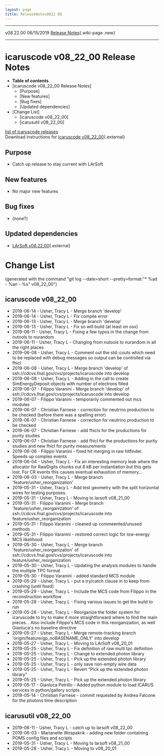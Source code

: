 ```yaml
---
layout: page
title: ReleaseNotes0822 00
---
```


  ----------- ------------ -- -- -----------------------------------------------------------
  v08.22.00   06/15/2019         [Release Notes](ReleaseNotes082200.html){.wiki-page .new}
  ----------- ------------ -- -- -----------------------------------------------------------



icaruscode v08\_22\_00 Release Notes
==========================================================================================

-   **Table of contents**
-   [icaruscode v08\_22\_00 Release
    Notes]
    -   [Purpose]
    -   [New features]
    -   [Bug fixes]
    -   [Updated dependencies]
-   [Change List]
    -   [icaruscode v08\_22\_00]
    -   [icarusutil v08\_22\_00]

[list of icaruscode
releases](List_of_ICARUS_code_releases.html)\
Download instructions for [icaruscode
v08\_22\_00](http://scisoft.fnal.gov/scisoft/bundles/sbnd/v08_19_01/icaruscode-v08_19_01.html){.external}



Purpose
----------------------------------

-   Catch up release to stay current with LArSoft



New features
--------------------------------------------

-   No major new features



Bug fixes
--------------------------------------

-   (none?)



Updated dependencies
------------------------------------------------------------

-   [LArSoft
    v08.22.00](https://cdcvs.fnal.gov/redmine/projects/larsoft/wiki/ReleaseNotes082200){.external}



Change List
==========================================

(generated with the command \"git log \--date=short
\--pretty=format:\"\* %ad - %an - %s\" v08\_22\_00\")



icaruscode v08\_22\_00
--------------------------------------------------------------

-   2019-06-14 - Usher, Tracy L - Merge branch \'develop\'
-   2019-06-14 - Usher, Tracy L - Fix compile error
-   2019-06-13 - Usher, Tracy L - Merge branch \'develop\'
-   2019-06-13 - Usher, Tracy L - Fix so will build (at least on osx)
-   2019-06-11 - Usher, Tracy L - Fixing a few typos in the change from
    nutools to nurandom
-   2019-06-11 - Usher, Tracy L - Changing from nutools to nurandom in
    all the right places
-   2019-06-08 - Usher, Tracy L - Comment out the std::couts which need
    to be replaced with debug messages so output can be controlled via
    fhicl
-   2019-06-08 - Usher, Tracy L - Merge branch \'develop\' of
    ssh://cdcvs.fnal.gov/cvs/projects/icaruscode into develop
-   2019-06-08 - Usher, Tracy L - Adding in the call to create
    SimEnergyDeposit objects with number of electrons filled
-   2019-06-07 - Filippo Varanini - Merge branch \'develop\' of
    ssh://cdcvs.fnal.gov/cvs/projects/icaruscode into develop
-   2019-06-07 - Filippo Varanini - temporarily commented out mcs
    modules
-   2019-06-07 - Christian Farnese - correction for neutrino production
    to be checked (before there was a spelling error)
-   2019-06-07 - Christian Farnese - correction for neutrino production
    to be checked
-   2019-06-07 - Christian Farnese - add fhicls for the productions for
    purity studies
-   2019-06-07 - Christian Farnese - add fhicl for the productions for
    purity studies and new fhicl for purity measurements
-   2019-06-06 - Filippo Varanini - fixed hit merging in raw hitfinder.
    Speeds up complex events
-   2019-06-04 - Usher, Tracy L - Fix an interesting memory leak where
    the allocator for RawDigits chunks out 8 kB per instantiation but
    this gets lost. For CR events this causes eventual exhaustion of
    memory\...
-   2019-06-03 - Usher, Tracy L - Merge branch
    \'feature/usher\_reorganization\'
-   2019-05-31 - Usher, Tracy L - Add test geometry with the split
    horizontal wires for testing purposes.
-   2019-05-31 - Usher, Tracy L - Moving to larsoft v08\_21\_00
-   2019-05-31 - Filippo Varanini - Merge branch
    \'feature/usher\_reorganization\' of
    ssh://cdcvs.fnal.gov/cvs/projects/icaruscode into
    feature/usher\_reorganization
-   2019-05-31 - Filippo Varanini - cleaned up commeented/unused methods
-   2019-05-31 - Filippo Varanini - restored correct logic for
    low-energy MCS likelihood
-   2019-05-30 - Usher, Tracy L - Merge branch
    \'feature/usher\_reorganization\' of
    ssh://cdcvs.fnal.gov/cvs/projects/icaruscode into
    feature/usher\_reorganization
-   2019-05-30 - Usher, Tracy L - Updating the analysis modules to
    handle the multiple TPC format
-   2019-05-30 - Filippo Varanini - added standard MCS module
-   2019-05-29 - Usher, Tracy L - put a try/catch clause in to keep from
    crashing (until fixed)
-   2019-05-29 - Usher, Tracy L - Include the MCS code from Filippo in
    the reconstruction workflow
-   2019-05-28 - Usher, Tracy L - Fixing various issues to get the build
    to run
-   2019-05-28 - Usher, Tracy L - Reorganize the folder system for
    icaruscode to try to make it more straightforward where to find the
    main pieces\... Also include Filippo\'s MCS code in this
    reorganizaiton, as well Gianluca\'s no baseline directive
-   2019-05-27 - Usher, Tracy L - Merge remote-tracking branch
    \'origin/feature/gp\_noBASENAME\_ONLY\' into develop
-   2019-05-27 - Usher, Tracy L - Moving to LArSoft v08\_20\_01
-   2019-05-25 - Usher, Tracy L - Fix definition of raw multi tpc
    definition
-   2019-05-25 - Usher, Tracy L - Change to extended photon library
-   2019-05-25 - Usher, Tracy L - Pick up the extended photon library
-   2019-05-25 - Usher, Tracy L - only save non-empty wire data
-   2019-05-25 - Usher, Tracy L - Revert \"Pick up the extended photon
    library\"
-   2019-05-25 - Usher, Tracy L - Pick up the extended photon library
-   2019-05-17 - Gianluca Petrillo - Added python module to load ICARUS
    services in python/gallery scripts.
-   2019-05-14 - Christian Farnese - commit requested by Andrea Falcone
    for the photons time description



icarusutil v08\_22\_00
--------------------------------------------------------------

-   2019-06-11 - Usher, Tracy L - catch up to larsoft v08\_22\_00
-   2019-06-03 - Marianette Wospakrik - adding new folder containing
    POMS config files and scripts
-   2019-05-31 - Usher, Tracy L - Moving to larsoft v08\_21\_00
-   2019-05-28 - Usher, Tracy L - Moving to v08\_20\_01
